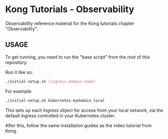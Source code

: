 # Kong Tutorials - Observability

Observability reference material for the Kong tutorials chapter "Observability".

## USAGE

To get running, you need to run the "base script" from the root of this repository.

Run it like so:

```sh
./initial-setup.sh [ingress-domain-name]
```

For example:

```sh
./initial-setup.sh kubernetes.mydomain.local
```

This sets up each Ingress object for access from your local network, via the default ingress controlled in your Kubernetes cluster.

After this, follow the same installation guides as the video tutorial from Kong.

